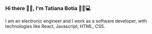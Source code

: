 ### Hi there 🖖🏽, I'm Tatiana Botia 👩🏽💻
<p> I am an electronic engineer and I work as a software developer, with technologies like React, Javascript, HTML, CSS. </p>
<!--
**DvTiana/DvTiana** is a ✨ _special_ ✨ repository because its `README.md` (this file) appears on your GitHub profile.

Here are some ideas to get you started:

- 🔭 I’m currently working on ...
- 🌱 I’m currently learning ...
- 👯 I’m looking to collaborate on ...
- 🤔 I’m looking for help with ...
- 💬 Ask me about ...
- 📫 How to reach me: ...
- 😄 Pronouns: ...
- ⚡ Fun fact: ...
-->

